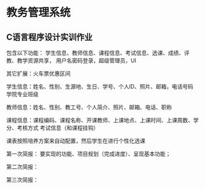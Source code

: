 # 教务管理系统
## C语言程序设计实训作业
包含以下功能：
学生信息、教师信息、课程信息、考试信息、选课、成绩、评教、教学资源共享，
用户名密码登录，超级管理员，UI

其它扩展：火车票优惠区间

学生信息：姓名、性别、生源地、生日、学号、个人ID、照片、邮箱，电话号码
学院专业班级

教师信息：姓名、性别、教工号、个人简介、照片、邮箱、电话、职称

课程信息：课程编码、课程名称、开课教师、上课地点、上课时间、上课周数、学分、考核方式
考试信息（和课程挂钩）

课表按照培养方案来自动配置，然后学生在进行个性化选课


第一次简报：
要实现的功能、项目规划（完成进度）、呈现基本功能；

第二次简报：

第三次简报：
